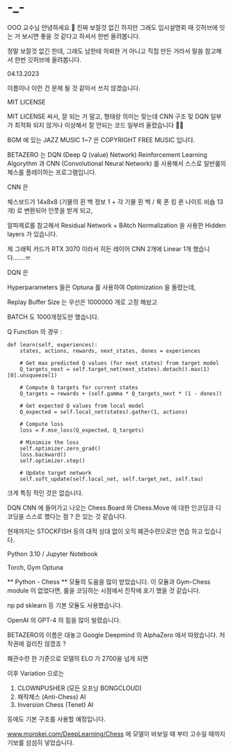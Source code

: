 # -_-
OOO 교수님 안녕하세요 🤣 진짜 보잘것 없긴 하지만 그래도 입시설명회 때 깃허브에 잇는 거 보시면 좋을 것 같다고 하셔서 한번 올려봅니다.


정말 보잘것 없긴 한데, 그래도 남한테 의뢰한 거 아니고 직접 만든 거라서 말씀 참고해서 한번 깃허브에 올려봅니다.

04.13.2023


이름이나 이런 건 문제 될 것 같아서 쓰지 않겠습니다.

MIT LICENSE

MIT LICENSE 써서, 잘 되는 거 말고, 형태랑 의미는 맞는데 CNN 구조 및 DQN 일부가 최적화 되지 않거나 이상해서 잘 안되는 코드 일부러 올렸습니다 🤣🤣






BGM 에 있는 JAZZ MUSIC 1~7 은 COPYRIGHT FREE MUSIC 입니다.





BETAZERO 는 DQN (Deep Q (value) Network) Reinforcement Learning Algorythm 과 CNN (Convolutional Neural Network) 를 사용해서 스스로 일반룰의 체스를 플레이하는 프로그램입니다.

CNN 은

체스보드가
14x8x8 (기물의 흰 백 정보 1 + 각 기물 흰 백 / 룩 폰 킹 퀸 나이트 비숍 13개)
로 변환되어 인풋을 받게 되고,

알파제로를 참고해서
Residual Network + BAtch Normalization 을 사용한 Hidden layers 가 있습니다.

제 그래픽 카드가 RTX 3070 이라서 히든 레이어 CNN 2개에 Linear 1개 했습니다.......ㅠ



DQN 은

Hyperparameters 들은 Optuna 를 사용하여 Optimization 을 돌렸는데,

Replay Buffer Size 는 우선은 1000000 개로 고정 해놨고 

BATCH 도 1000개정도만 했습니다.


Q Function  의 경우 :

    def learn(self, experiences):
        states, actions, rewards, next_states, dones = experiences

        # Get max predicted Q values (for next states) from target model
        Q_targets_next = self.target_net(next_states).detach().max(1)[0].unsqueeze(1)

        # Compute Q targets for current states
        Q_targets = rewards + (self.gamma * Q_targets_next * (1 - dones))

        # Get expected Q values from local model
        Q_expected = self.local_net(states).gather(1, actions)

        # Compute loss
        loss = F.mse_loss(Q_expected, Q_targets)

        # Minimize the loss
        self.optimizer.zero_grad()
        loss.backward()
        self.optimizer.step()

        # Update target network
        self.soft_update(self.local_net, self.target_net, self.tau)

크게 특징 적인 것은 없습니다.

DQN CNN 에 들어가고 나오는 Chess.Board 와 Chess.Move 에 대한 인코딩과 디코딩을 스스로 했다는 점 ? 은 있는 것 같습니다.





현재까지는 STOCKFISH 등의 대적 상대 없이 오직 폐관수련으로만 연습 하고 있습니다.



Python 3.10 / Jupyter Notebook

Torch, Gym
Optuna

** Python - Chess ** 모듈의 도움을 많이 받았습니다. 이 모듈과 Gym-Chess module 이 없었다면, 룰을 코딩하는 시점에서 진작에 포기 했을 것 같습니다.



np pd sklearn 등 기본 모듈도 사용했습니다.

OpenAI 의 GPT-4 의 힘을 많이 빌렸습니다.



BETAZERO의 이름은 대놓고 Google Deepmind 의 AlphaZero 에서 따왔습니다. 저작권에 걸리진 않겠죠 ? 




폐관수련 한 기준으로 모델의 ELO 가 2700을 넘게 되면

이후 Variation 으로는
1) CLOWNPUSHER (모든 오프닝 BONGCLOUD)
2) 패작체스 (Anti-Chess) AI
3) Inversion Chess (Tenet) AI


등에도 기본 구조를 사용할 예정입니다.

www.morokei.com/DeepLearning/Chess
에 모델이 바보일 때 부터 고수일 때까지 기보를 섬섬히 넣었습니다.

